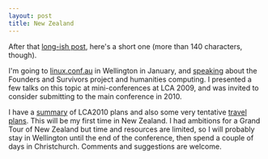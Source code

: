 ```yaml
---
layout: post
title: New Zealand
---
```


After that [long-ish post](http://claudine.github.com/2009/11/17/update.html), here's a short one (more than 140 characters, though).

I'm going to [linux.conf.au](http://www.lca2010.org.nz/) in Wellington in January, and [speaking](http://www.lca2010.org.nz/programme/schedule/view_talk/50163?day=wednesday) about the Founders and Survivors project and humanities computing. I presented a few talks on this topic at mini-conferences at LCA 2009, and was invited to consider submitting to the main conference in 2010.

I have a [summary](http://claudine.github.com/lca2010/) of LCA2010 plans and also some very tentative [travel plans](http://claudine.github.com/lca2010/travel.html). This will be my first time in New Zealand. I had ambitions for a Grand Tour of New Zealand but time and resources are limited, so I will probably stay in Wellington until the end of the conference, then spend a couple of days in Christchurch. Comments and suggestions are welcome.
